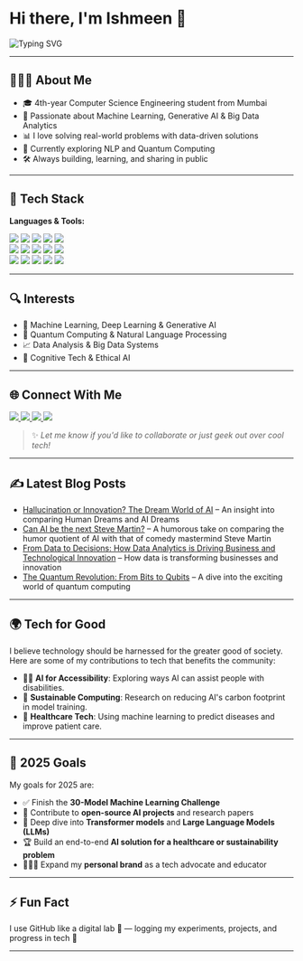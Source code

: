 # Hi there, I'm Ishmeen 👋

![Typing SVG](https://readme-typing-svg.demolab.com?font=Fira+Code&duration=3000&pause=1000&color=6C63FF&center=false&vCenter=false&width=1000&lines=Final-year+CSE+student+from+Mumbai;Machine+Learning+%7C+Generative+AI+%7C+Big+Data+Enthusiast;Exploring+NLP+and+Quantum+Computing;Building+real-world+solutions+with+tech+🚀)

---

## 👩🏻‍💻 About Me

- 🎓 4th-year Computer Science Engineering student from Mumbai  
- 🧠 Passionate about Machine Learning, Generative AI & Big Data Analytics  
- 📊 I love solving real-world problems with data-driven solutions  
- 🧪 Currently exploring NLP and Quantum Computing  
- 🛠️ Always building, learning, and sharing in public  

---

## 🧰 Tech Stack

**Languages & Tools:**  
<p align="left">
  <img src="https://img.shields.io/badge/Python-3776AB?style=for-the-badge&logo=python&logoColor=white"/>
  <img src="https://img.shields.io/badge/R-276DC3?style=for-the-badge&logo=r&logoColor=white"/>
  <img src="https://img.shields.io/badge/Java-007396?style=for-the-badge&logo=java&logoColor=white"/>
  <img src="https://img.shields.io/badge/C++-00599C?style=for-the-badge&logo=c%2B%2B&logoColor=white"/>
  <img src="https://img.shields.io/badge/SQL-4479A1?style=for-the-badge&logo=postgresql&logoColor=white"/>
  <br/>
  <img src="https://img.shields.io/badge/TensorFlow-FF6F00?style=for-the-badge&logo=tensorflow&logoColor=white"/>
  <img src="https://img.shields.io/badge/PyTorch-EE4C2C?style=for-the-badge&logo=pytorch&logoColor=white"/>
  <img src="https://img.shields.io/badge/scikit--learn-F7931E?style=for-the-badge&logo=scikit-learn&logoColor=white"/>
  <img src="https://img.shields.io/badge/NumPy-013243?style=for-the-badge&logo=numpy&logoColor=white"/>
  <img src="https://img.shields.io/badge/Pandas-150458?style=for-the-badge&logo=pandas&logoColor=white"/>
  <br/>
  <img src="https://img.shields.io/badge/Matplotlib-11557C?style=for-the-badge&logo=plotly&logoColor=white"/>
  <img src="https://img.shields.io/badge/Jupyter-F37626?style=for-the-badge&logo=jupyter&logoColor=white"/>
  <img src="https://img.shields.io/badge/Google%20Colab-F9AB00?style=for-the-badge&logo=googlecolab&logoColor=white"/>
  <img src="https://img.shields.io/badge/VS%20Code-007ACC?style=for-the-badge&logo=visual-studio-code&logoColor=white"/>
  <img src="https://img.shields.io/badge/Git-F05032?style=for-the-badge&logo=git&logoColor=white"/>
</p>

---

## 🔍 Interests

- 🤖 Machine Learning, Deep Learning & Generative AI  
- 🧬 Quantum Computing & Natural Language Processing  
- 📈 Data Analysis & Big Data Systems  
- 🧠 Cognitive Tech & Ethical AI

---

## 🌐 Connect With Me

<p align="left">
  <a href="https://www.linkedin.com/in/ishmeen-garewal/" target="_blank">
    <img src="https://img.shields.io/badge/LinkedIn-blue?style=for-the-badge&logo=linkedin&logoColor=white" />
  </a>
  <a href="https://ishmeen-11.github.io/Ishmeen-Portfolio/" target="_blank">
    <img src="https://img.shields.io/badge/Portfolio-Website-informational?style=for-the-badge&logo=githubpages&logoColor=white&color=brightgreen" />
  </a>
  <a href="https://medium.com/@ishmeengarewal" target="_blank">
    <img src="https://img.shields.io/badge/Medium-12100E?style=for-the-badge&logo=medium&logoColor=white" />
  </a>
  <a href="https://scholar.google.com/citations?user=CW0MP1gAAAAJ&hl=en" target="_blank">
    <img src="https://img.shields.io/badge/Google%20Scholar-4285F4?style=for-the-badge&logo=googlescholar&logoColor=white" />
  </a>
</p>

> ✨ *Let me know if you'd like to collaborate or just geek out over cool tech!*

---

## ✍️ Latest Blog Posts

- [Hallucination or Innovation? The Dream World of AI](https://medium.com/@ishmeengarewal/hallucination-or-innovation-the-dream-world-of-ai-e80ec3d639b1) – An insight into comparing Human Dreams and AI Dreams  
- [Can AI be the next Steve Martin?](https://medium.com/@ishmeengarewal/can-ai-be-the-next-steve-martin-74ab85fc0524) – A humorous take on comparing the humor quotient of AI with that of comedy mastermind Steve Martin  
- [From Data to Decisions: How Data Analytics is Driving Business and Technological Innovation](https://medium.com/@ishmeengarewal/from-data-to-decisions-how-data-analytics-is-driving-business-and-technological-innovation-921866ce1e59) – How data is transforming businesses and innovation  
- [The Quantum Revolution: From Bits to Qubits](https://medium.com/@ishmeengarewal/the-quantum-revolution-from-bits-to-qubits-e38b038c46ff) – A dive into the exciting world of quantum computing  

---

## 🌍 Tech for Good

I believe technology should be harnessed for the greater good of society. Here are some of my contributions to tech that benefits the community:

- 🧑‍💻 **AI for Accessibility**: Exploring ways AI can assist people with disabilities.
- 🌱 **Sustainable Computing**: Research on reducing AI's carbon footprint in model training.
- 🏥 **Healthcare Tech**: Using machine learning to predict diseases and improve patient care.

---

## 🎯 2025 Goals

My goals for 2025 are:
- ✅ Finish the **30-Model Machine Learning Challenge**  
- 🧪 Contribute to **open-source AI projects** and research papers  
- 📘 Deep dive into **Transformer models** and **Large Language Models (LLMs)**  
- 🏆 Build an end-to-end **AI solution for a healthcare or sustainability problem**  
- 👩🏻‍💻 Expand my **personal brand** as a tech advocate and educator  

---

## ⚡ Fun Fact

I use GitHub like a digital lab 🧪 — logging my experiments, projects, and progress in tech 🚀

---

<!---
ishmeen-11/ishmeen-11 is a ✨ special ✨ repository because its `README.md` (this file) appears on your GitHub profile.
You can click the Preview link to take a look at your changes.
--->
